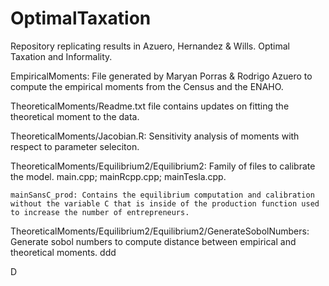 # OptimalTaxation


Repository replicating results in Azuero, Hernandez & Wills. Optimal Taxation and Informality. 


EmpiricalMoments: File generated by Maryan Porras & Rodrigo Azuero to compute the empirical moments from the Census and the ENAHO. 

TheoreticalMoments/Readme.txt file contains updates on fitting the theoretical moment to the data. 

TheoreticalMoments/Jacobian.R: Sensitivity analysis of moments with respect to parameter seleciton. 

TheoreticalMoments/Equilibrium2/Equilibrium2: Family of files to calibrate the model. main.cpp; mainRcpp.cpp; mainTesla.cpp. 
    

    mainSansC_prod: Contains the equilibrium computation and calibration without the variable C that is inside of the production function used to increase the number of entrepreneurs. 

TheoreticalMoments/Equilibrium2/Equilibrium2/GenerateSobolNumbers: Generate sobol numbers to compute distance between empirical and theoretical moments.   ddd

D